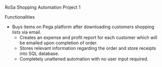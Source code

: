 RoSa Shopping Automation Project 1 

Functionalities

- Buys items on Pega platform after downloading customers shopping lists via email.
  - Creates an expense and profit report for each customer which will be emailed upon completion of order.
  - Stores relevant information regarding the order and store receipts into SQL database.
  - Completely unattened automation with no user input required.
